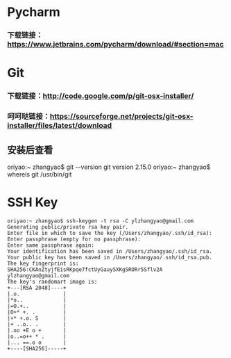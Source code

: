# Pycharm

### 下载链接：https://www.jetbrains.com/pycharm/download/#section=mac



# Git
### 下载链接：http://code.google.com/p/git-osx-installer/
### 呵呵哒链接：https://sourceforge.net/projects/git-osx-installer/files/latest/download

## 安装后查看
oriyao:~ zhangyao$ git --version
git version 2.15.0
oriyao:~ zhangyao$ whereis git
/usr/bin/git



# SSH Key

```
oriyao:~ zhangyao$ ssh-keygen -t rsa -C ylzhangyao@gmail.com
Generating public/private rsa key pair.
Enter file in which to save the key (/Users/zhangyao/.ssh/id_rsa):          
Enter passphrase (empty for no passphrase): 
Enter same passphrase again: 
Your identification has been saved in /Users/zhangyao/.ssh/id_rsa.
Your public key has been saved in /Users/zhangyao/.ssh/id_rsa.pub.
The key fingerprint is:
SHA256:CKAnZtyjfEisRKpqe7fctUyGauySXKgSRORr5Sflv2A ylzhangyao@gmail.com
The key's randomart image is:
+---[RSA 2048]----+
|.o.              |
|*o..             |
|=O.+..           |
|O+* +. .         |
|+* +.o. S        |
|+ ..o.. .        |
|.oo +E o +       |
|o..=o++ * .      |
|... ==.o o       |
+----[SHA256]-----+
```


